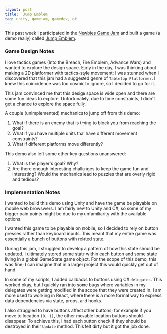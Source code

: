 ```yaml
---
layout: post
title:  Jump Emblem
tag: unity, gamejam, gamedev, c#
---
```


This past week I participated in the [Newbies Game Jam](https://itch.io/jam/newbies2) and built a game (a demo really) called [Jump Emblem](https://itch.io/jam/newbies2).

### Game Design Notes

I love tactics games (Into the Breach, Fire Emblem, Advance Wars) and wanted to explore the design space. Early in the day, I was thinking about making a 2D platformer with tactics-style movement; I was stunned when I discovered that this jam had a suggested genre of `Tabletop Platformer`. I knew this coincidence was too cosmic to ignore, so I decided to go for it.

This jam convinced me that this design space is wide open and there are some fun ideas to explore. Unfortunately, due to time constraints, I didn't get a chance to explore the space fully.

A couple (unimplemented) mechanics to jump off from this demo:
1. What if there is an enemy that is trying to block you from reaching the goal?
2. What if you have multiple units that have different movement constraints?
3. What if different platforms move differently?

This demo also left some other key questions unanswered:
1. What is the player's goal? Why?
2. Are there enough interesting challenges to keep the game fun and interesting? Would the mechanics lead to puzzles that are overly rigid and tedious?


### Implementation Notes

I wanted to build this demo using Unity and have the game be playable on mobile web browswers. I am fairly new to Unity and C#, so some of my bigger pain points might be due to my unfamiliarity with the available options.

I wanted this game to be playable on mobile, so I decided to rely on button presses rather than keyboard inputs. This meant that my entire game was essentially a bunch of buttons with related state.

During this jam, I struggled to develop a pattern of how this state should be updated. I ultimately stored some state within each button and some state living in a global GameState game object. For the scope of this demo, this was fine; I can imagine that in a larger project this would quickly get out of hand.

In some of my scripts, I added callbacks to buttons using C# `delegates`. This worked okay, but I quickly ran into some bugs where variables in my delegates were getting modified in the scope that they were created in. I am more used to working in React, where there is a more formal way to express data dependencies via state, props, and hooks.

I also struggled to have buttons affect other buttons; for example if you move to location `(0, 1)`, the other movable location buttons should disappear. To achieve this, I had each button check if they should be destroyed in their `Update` method. This felt dirty but it got the job done.